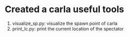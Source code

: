 # Created a carla useful tools

1. visualize_sp.py: visualize the spawn point of carla
2. print_lc.py: print the current location of the spectator
